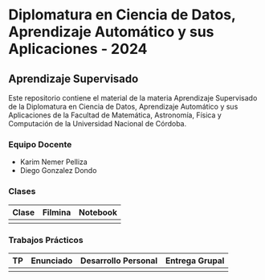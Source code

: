 # Diplomatura en Ciencia de Datos, Aprendizaje Automático y sus Aplicaciones - 2024

## Aprendizaje Supervisado

Este repositorio contiene el material de la materia Aprendizaje Supervisado de la Diplomatura en Ciencia de Datos, Aprendizaje Automático y sus Aplicaciones de la Facultad de Matemática, Astronomía, Física y Computación de la Universidad Nacional de Córdoba.

### Equipo Docente

- Karim Nemer Pelliza
- Diego Gonzalez Dondo

### Clases

| Clase | Filmina | Notebook |
|-------|---------|----------|
| | | |

### Trabajos Prácticos

| TP | Enunciado | Desarrollo Personal | Entrega Grupal |
|----|-----------|---------------------|----------------|
| | | | |
